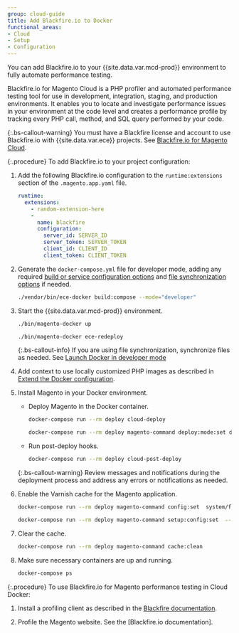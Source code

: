 ```yaml
---
group: cloud-guide
title: Add Blackfire.io to Docker
functional_areas:
- Cloud
- Setup
- Configuration
---
```


You can add Blackfire.io to your {{site.data.var.mcd-prod}} environment to fully automate performance testing.

Blackfire.io for Magento Cloud is a PHP profiler and automated performance testing tool for use in development, integration, staging, and production environments. It enables you to locate and investigate performance issues in your environment at the code level and creates a performance profile by tracking every PHP call, method, and SQL query performed by your code.

{:.bs-callout-warning}
You must have a Blackfire license and account to use Blackfire.io with {{site.data.var.ece}} projects. See [Blackfire.io for Magento Cloud][].

{:.procedure}
To add Blackfire.io to your project configuration:

1. Add the following Blackfire.io configuration to the `runtime:extensions` section of the `.magento.app.yaml` file.

   ```yaml
   runtime:
     extensions:
       - random-extension-here
       -
         name: blackfire
         configuration:
           server_id: SERVER_ID
           server_token: SERVER_TOKEN
           client_id: CLIENT_ID
           client_token: CLIENT_TOKEN
   ```

1. Generate the `docker-compose.yml` file for developer mode, adding any required [build or service configuration options][] and [file synchronization options][] if needed.

   ```bash
   ./vendor/bin/ece-docker build:compose --mode="developer"
   ```

1. Start the {{site.data.var.mcd-prod}} environment.

   ```bash
   ./bin/magento-docker up
   ```

   ```bash
   ./bin/magento-docker ece-redeploy
   ```

   {:.bs-callout-info}
   If you are using file synchronization, synchronize files as needed. See [Launch Docker in developer mode][]

1. Add context to use locally customized PHP images as described in [Extend the Docker configuration][].

1. Install Magento in your Docker environment.

   -  Deploy Magento in the Docker container.

      ```bash
      docker-compose run --rm deploy cloud-deploy
      ```

      ```bash
      docker-compose run --rm deploy magento-command deploy:mode:set developer
      ```

   -  Run post-deploy hooks.

      ```bash
      docker-compose run --rm deploy cloud-post-deploy
      ```

   {:.bs-callout-warning}
   Review messages and notifications during the deployment process and address any errors or notifications as needed.

1. Enable the Varnish cache for the Magento application.

   ```bash
   docker-compose run --rm deploy magento-command config:set  system/full_page_cache/caching_application 2 --lock-env
   ```

   ```bash
   docker-compose run --rm deploy magento-command setup:config:set  --http-cache-hosts=varnish
   ```

1. Clear the cache.

   ```bash
   docker-compose run --rm deploy magento-command cache:clean
   ```

1. Make sure necessary containers are up and running.

   ```bash
   docker-compose ps
   ```

{:.procedure}
To use Blackfire.io for Magento performance testing in Cloud Docker:

1. Install a profiling client as described in the [Blackfire documentation][].

1. Profile the Magento website. See the [Blackfire.io documentation].

<!--Link definitions-->
[Blackfire.io for Magento Cloud]: https://blackfire.io/magento
[Blackfire documentation]: https://support.blackfire.io/en/collections/145130-blackfire-on-magento-cloud.html
[build or service configuration options]: https://devdocs.magento.com/cloud/docker/docker-quick-reference.html
[Extend the Docker configuration]: https://devdocs.magento.com/cloud/docker/docker-extend.html#specify-docker-build-sources
[file synchronization options]: {{site.baseurl}}/cloud/docker/docker-syncing-data.html
[Launch Docker in developer mode]: {{site.baseurl}}/cloud/docker/docker-mode-developer.html
